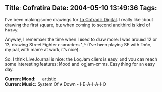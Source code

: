 Title: Cofratira
Date: 2004-05-10 13:49:36
Tags: 
---
<p>I&#8217;ve been making some drawings for <a href="http://www.cofradia.org/">La Cofradía Digital</a>. I really like about drawing the first square, but when coming to second and third is kind of heavy.</p>

<p>Anyway, I remember the time when I used to draw more: I was around 12 or 13, drawing Street Fighter characters ^_^ (I&#8217;ve been playing SF with Toño, my pal, with mame at work, it&#8217;s nice).</p>

<p>So, I think LiveJournal is nice: the LogJam client is easy, and you can reach some interesting features: Mood and logjam-xmms. Easy thing for an easy day.</p>

<p><strong>Current Mood:</strong> <img width="15" height="15" src="http://stat.livejournal.com/img/mood/growf/smileys/artistic.gif"/> artistic<br/><strong>Current Music:</strong> System Of A Down - I-E-A-I-A-I-O</p>
